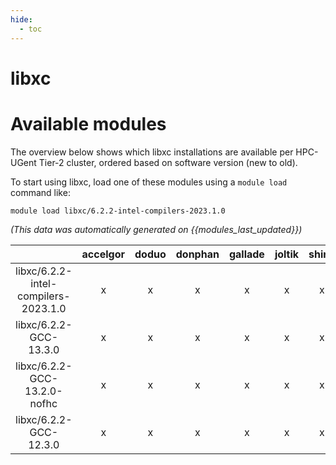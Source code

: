 ```yaml
---
hide:
  - toc
---
```


libxc
=====

# Available modules


The overview below shows which libxc installations are available per HPC-UGent Tier-2 cluster, ordered based on software version (new to old).

To start using libxc, load one of these modules using a `module load` command like:

```shell
module load libxc/6.2.2-intel-compilers-2023.1.0
```

*(This data was automatically generated on {{modules_last_updated}})*  

| |accelgor|doduo|donphan|gallade|joltik|shinx|
| :---: | :---: | :---: | :---: | :---: | :---: | :---: |
|libxc/6.2.2-intel-compilers-2023.1.0|x|x|x|x|x|x|
|libxc/6.2.2-GCC-13.3.0|x|x|x|x|x|x|
|libxc/6.2.2-GCC-13.2.0-nofhc|x|x|x|x|x|x|
|libxc/6.2.2-GCC-12.3.0|x|x|x|x|x|x|
